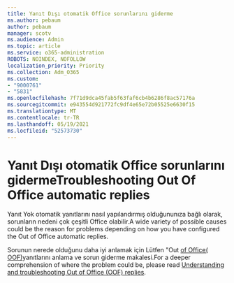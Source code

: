 ```yaml
---
title: Yanıt Dışı otomatik Office sorunlarını giderme
ms.author: pebaum
author: pebaum
manager: scotv
ms.audience: Admin
ms.topic: article
ms.service: o365-administration
ROBOTS: NOINDEX, NOFOLLOW
localization_priority: Priority
ms.collection: Adm_O365
ms.custom:
- "9000761"
- "5831"
ms.openlocfilehash: 7f71d9dca45fab5f63faf6cb4b6286f8ac57176a
ms.sourcegitcommit: e943554d921772fc9df4e65e72b05525e6630f15
ms.translationtype: MT
ms.contentlocale: tr-TR
ms.lasthandoff: 05/19/2021
ms.locfileid: "52573730"
---
```

# <a name="troubleshooting-out-of-office-automatic-replies"></a><span data-ttu-id="959f1-102">Yanıt Dışı otomatik Office sorunlarını giderme</span><span class="sxs-lookup"><span data-stu-id="959f1-102">Troubleshooting Out Of Office automatic replies</span></span>

<span data-ttu-id="959f1-103">Yanıt Yok otomatik yanıtlarını nasıl yapılandırmış olduğununıza bağlı olarak, sorunların nedeni çok çeşitli Office olabilir.</span><span class="sxs-lookup"><span data-stu-id="959f1-103">A wide variety of possible causes could be the reason for problems depending on how you have configured the Out of Office automatic replies.</span></span>

<span data-ttu-id="959f1-104">Sorunun nerede olduğunu daha iyi anlamak için Lütfen "Out [of Office( OOF)](/exchange/troubleshoot/email-delivery/understand-troubleshoot-oof-replies)yanıtlarını anlama ve sorun giderme makalesi.</span><span class="sxs-lookup"><span data-stu-id="959f1-104">For a deeper comprehension of where the problem could be, please read  [Understanding and troubleshooting Out of Office (OOF) replies](/exchange/troubleshoot/email-delivery/understand-troubleshoot-oof-replies).</span></span>